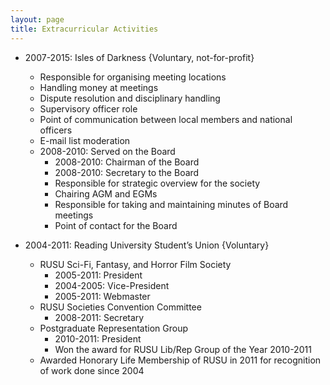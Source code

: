```yaml
---
layout: page
title: Extracurricular Activities
---
```


+ 2007-2015: Isles of Darkness {Voluntary, not-for-profit}
	+ Responsible for organising meeting locations
	+ Handling money at meetings
	+ Dispute resolution and disciplinary handling
	+ Supervisory officer role
	+ Point of communication between local members and national officers
	+ E-mail list moderation
	+ 2008-2010: Served on the Board
		+ 2008-2010: Chairman of the Board
		+ 2008-2010: Secretary to the Board
		+ Responsible for strategic overview for the society
		+ Chairing AGM and EGMs
		+ Responsible for taking and maintaining minutes of Board meetings
		+ Point of contact for the Board

+ 2004-2011: Reading University Student’s Union {Voluntary}
	+ RUSU Sci-Fi, Fantasy, and Horror Film Society
		+ 2005-2011: President
		+ 2004-2005: Vice-President
		+ 2005-2011: Webmaster
	+ RUSU Societies Convention Committee
		+ 2008-2011: Secretary
	+ Postgraduate Representation Group
		+ 2010-2011: President
		+ Won the award for RUSU Lib/Rep Group of the Year 2010-2011
	+ Awarded Honorary Life Membership of RUSU in 2011 for recognition of work done since 2004
